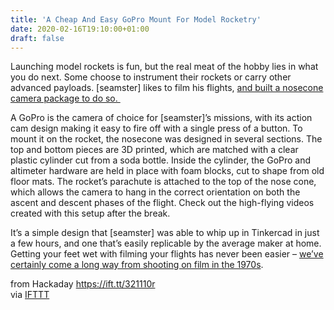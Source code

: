 ```yaml
---
title: 'A Cheap And Easy GoPro Mount For Model Rocketry'
date: 2020-02-16T19:10:00+01:00
draft: false
---
```


Launching model rockets is fun, but the real meat of the hobby lies in what you do next. Some choose to instrument their rockets or carry other advanced payloads. \[seamster\] likes to film his flights, [and built a nosecone camera package to do so. ](https://www.instructables.com/id/Model-Rocket-With-GoPro-Nose-Cone/)

A GoPro is the camera of choice for \[seamster\]’s missions, with its action cam design making it easy to fire off with a single press of a button. To mount it on the rocket, the nosecone was designed in several sections. The top and bottom pieces are 3D printed, which are matched with a clear plastic cylinder cut from a soda bottle. Inside the cylinder, the GoPro and altimeter hardware are held in place with foam blocks, cut to shape from old floor mats. The rocket’s parachute is attached to the top of the nose cone, which allows the camera to hang in the correct orientation on both the ascent and descent phases of the flight. Check out the high-flying videos created with this setup after the break.

It’s a simple design that \[seamster\] was able to whip up in Tinkercad in just a few hours, and one that’s easily replicable by the average maker at home. Getting your feet wet with filming your flights has never been easier – [we’ve certainly come a long way from shooting on film in the 1970s](https://hackaday.com/2012/07/12/launching-rockets-and-recording-video/).

  
  
from Hackaday https://ift.tt/321110r  
via [IFTTT](https://ifttt.com/?ref=da&site=blogger)